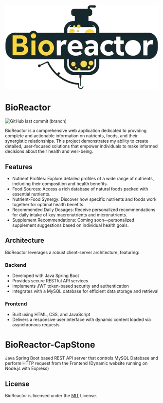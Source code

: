 ![BioReactor](Frontend/public/images/vitamins/BioReactor.png)
# BioReactor
![GitHub last commit (branch)](https://img.shields.io/github/last-commit/AndriiKordiukov/BioReactor)

BioReactor is a comprehensive web application dedicated to providing complete and actionable information on nutrients, foods, and their synergistic relationships. This project demonstrates my ability to create detailed, user-focused solutions that empower individuals to make informed decisions about their health and well-being.
## Features
- Nutrient Profiles: Explore detailed profiles of a wide range of nutrients, including their composition and health benefits.
- Food Sources: Access a rich database of natural foods packed with essential nutrients.
- Nutrient-Food Synergy: Discover how specific nutrients and foods work together for optimal health benefits.
- Recommended Daily Dosages: Receive personalized recommendations for daily intake of key macronutrients and micronutrients.
- Supplement Recommendations: Coming soon—personalized supplement suggestions based on individual health goals.

## Architecture
BioReactor leverages a robust client-server architecture, featuring:

### Backend
- Developed with Java Spring Boot
- Provides secure RESTful API services
- Implements JWT token-based security and authentication
- Integrates with a MySQL database for efficient data storage and retrieval
### Frontend
- Built using HTML, CSS, and JavaScript
- Delivers a responsive user interface with dynamic content loaded via asynchronous requests

# BioReactor-CapStone
Java Spring Boot based REST API server that controls MySQL Database and perform HTTP request from the Frontend (Dynamic website running on Node.js with Express)


## License
BioReactor is licensed under the [MIT](https://choosealicense.com/licenses/mit/) License.
